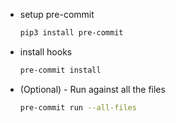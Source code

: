 * setup pre-commit

    ```bash
    pip3 install pre-commit
    ```

* install hooks

    ```bash
    pre-commit install
    ```

* (Optional) - Run against all the files

    ```bash
    pre-commit run --all-files
    ```
